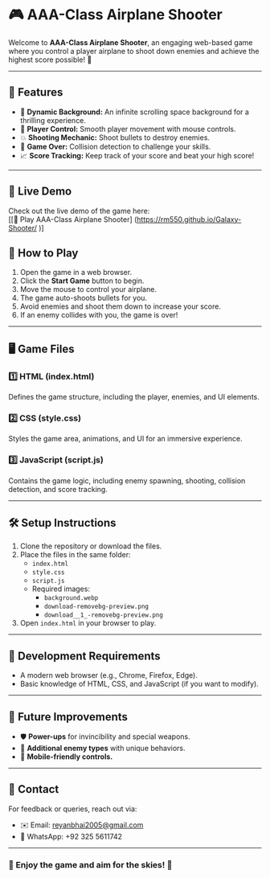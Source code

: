 # 🎮 AAA-Class Airplane Shooter

Welcome to **AAA-Class Airplane Shooter**, an engaging web-based game where you control a player airplane to shoot down enemies and achieve the highest score possible! 🚀

---

## 📝 Features
- 🌌 **Dynamic Background:** An infinite scrolling space background for a thrilling experience.
- 🎯 **Player Control:** Smooth player movement with mouse controls.
- 💥 **Shooting Mechanic:** Shoot bullets to destroy enemies.
- 🛑 **Game Over:** Collision detection to challenge your skills.
- 📈 **Score Tracking:** Keep track of your score and beat your high score!

---

## 🚀 Live Demo
Check out the live demo of the game here:  
[[🔗 Play AAA-Class Airplane Shooter]
(https://rm550.github.io/Galaxy-Shooter/
)]

## 🚀 How to Play
1. Open the game in a web browser.
2. Click the **Start Game** button to begin.
3. Move the mouse to control your airplane.
4. The game auto-shoots bullets for you.
5. Avoid enemies and shoot them down to increase your score.
6. If an enemy collides with you, the game is over!

---

## 🖥️ Game Files
### 1️⃣ **HTML (index.html)**  
Defines the game structure, including the player, enemies, and UI elements.

### 2️⃣ **CSS (style.css)**  
Styles the game area, animations, and UI for an immersive experience.

### 3️⃣ **JavaScript (script.js)**  
Contains the game logic, including enemy spawning, shooting, collision detection, and score tracking.

---

## 🛠️ Setup Instructions
1. Clone the repository or download the files.
2. Place the files in the same folder:
   - `index.html`
   - `style.css`
   - `script.js`
   - Required images:
     - `background.webp`
     - `download-removebg-preview.png`
     - `download__1_-removebg-preview.png`
3. Open `index.html` in your browser to play.

---

## 🔧 Development Requirements
- A modern web browser (e.g., Chrome, Firefox, Edge).
- Basic knowledge of HTML, CSS, and JavaScript (if you want to modify).

---

## 🚀 Future Improvements
- 🛡️ **Power-ups** for invincibility and special weapons.
- 🧩 **Additional enemy types** with unique behaviors.
- 📱 **Mobile-friendly controls.**

---

## 📧 Contact
For feedback or queries, reach out via:
- ✉️ Email: [reyanbhai2005@gmail.com](mailto:reyanbhai2005@gmail.com)
- 📱 WhatsApp: +92 325 5611742

---

### 🎉 Enjoy the game and aim for the skies! 🌟
